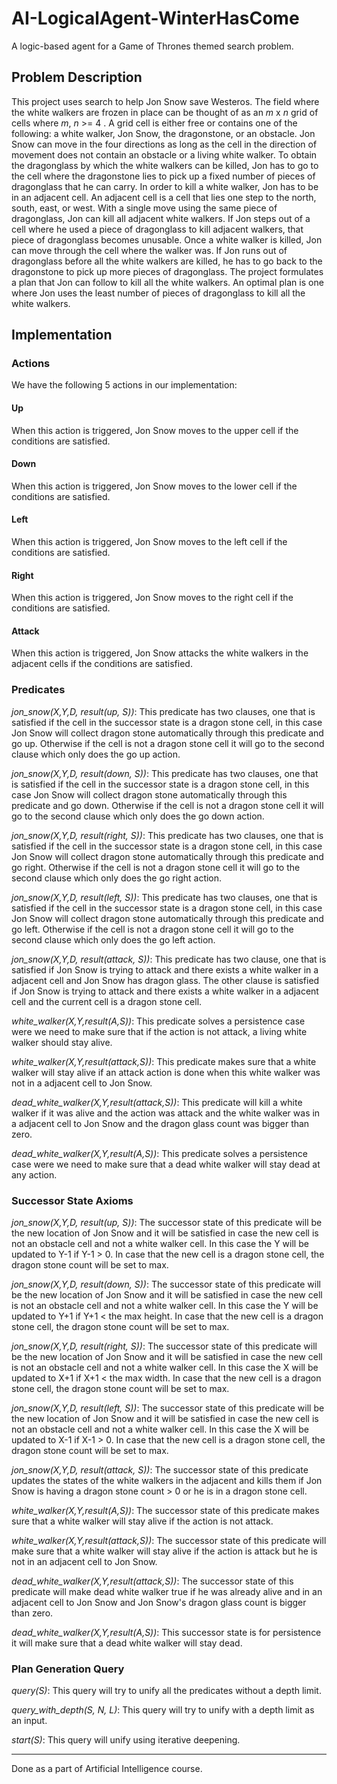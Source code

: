 # AI-LogicalAgent-WinterHasCome
A logic-based agent for a Game of Thrones themed search problem.

## Problem Description
This project uses search to help Jon Snow save Westeros. The field where the white walkers are frozen in place can be thought of as an *m* x *n* grid of cells where *m*, *n* >= 4 . A grid cell is either free or contains one of the following: a white walker, Jon Snow, the dragonstone, or an obstacle. Jon Snow can move in the four directions as long as the cell in the direction of movement does not contain an obstacle or a living white walker. To obtain the dragonglass by which the white walkers can be killed, Jon has to go to the cell where the dragonstone lies to pick up a fixed number of pieces of dragonglass that he can carry. In order to kill a white walker, Jon has to be in an adjacent cell. An adjacent cell is a cell that lies one step to the north, south, east, or west. With a single move using the same piece of dragonglass, Jon can kill all adjacent white walkers. If Jon steps out of a cell where he used a piece of dragonglass to kill adjacent walkers, that piece of dragonglass becomes unusable. Once a white walker is killed, Jon can move through the cell where the walker was. If Jon runs out of dragonglass before all the white walkers are killed, he has to go back to the dragonstone to pick up more pieces of dragonglass. The project formulates a plan that Jon can follow to kill all the white walkers. An optimal plan is one where Jon uses the least number of pieces of dragonglass to kill all the white walkers.

## Implementation
### Actions
We have the following 5 actions in our implementation:

#### Up
When this action is triggered, Jon Snow moves to the upper cell if the conditions are satisfied.

#### Down
When this action is triggered, Jon Snow moves to the lower cell if the conditions are satisfied.

#### Left
When this action is triggered, Jon Snow moves to the left cell if the conditions are satisfied.

#### Right
When this action is triggered, Jon Snow moves to the right cell if the conditions are satisfied.

#### Attack
When this action is triggered, Jon Snow attacks the white walkers in the adjacent cells if the conditions are satisfied.

### Predicates
*jon_snow(X,Y,D, result(up, S))*: This predicate has two clauses, one that is satisfied if the cell in the successor state is a dragon stone cell, in this case Jon Snow will collect dragon stone automatically through this predicate and go up. Otherwise if the cell is not a dragon stone cell it will go to the second clause which only does the go up action.

*jon_snow(X,Y,D, result(down, S))*: This predicate has two clauses, one that is satisfied if the cell in the successor state is a dragon stone cell, in this case Jon Snow will collect dragon stone automatically through this predicate and go down. Otherwise if the cell is not a dragon stone cell it will go to the second clause which only does the go down action.

*jon_snow(X,Y,D, result(right, S))*: This predicate has two clauses, one that is satisfied if the cell in the successor state is a dragon stone cell, in this case Jon Snow will collect dragon stone automatically through this predicate and go right. Otherwise if the cell is not a dragon stone cell it will go to the second clause which only does the go right action.

*jon_snow(X,Y,D, result(left, S))*: This predicate has two clauses, one that is satisfied if the cell in the successor state is a dragon stone cell, in this case Jon Snow will collect dragon stone automatically through this predicate and go left. Otherwise if the cell is not a dragon stone cell it will go to the second clause which only does the go left action.

*jon_snow(X,Y,D, result(attack, S))*: This predicate has two clause, one that is satisfied if Jon Snow is trying to attack and there exists a white walker in a adjacent cell and Jon Snow has dragon glass. The other clause is satisfied if Jon Snow is trying to attack and there exists a white walker in a adjacent cell and the current cell is a dragon stone cell.

*white_walker(X,Y,result(A,S))*: This predicate solves a persistence case were we need to make sure that if the action is not attack, a living white walker should stay alive.

*white_walker(X,Y,result(attack,S))*: This predicate makes sure that a white walker will stay alive if an attack action is done when this white walker was not in a adjacent cell to Jon Snow.

*dead_white_walker(X,Y,result(attack,S))*: This predicate will kill a white walker if it was alive and the action was attack and the white walker was in a adjacent cell to Jon Snow and the dragon glass count was bigger than zero.

*dead_white_walker(X,Y,result(A,S))*: This predicate solves a persistence case were we need to make sure that a dead white walker will stay dead at any action.

### Successor State Axioms
*jon_snow(X,Y,D, result(up, S))*: The successor state of this predicate will be the new location of Jon Snow and it will be satisfied in case the new cell is not an obstacle cell and not a white walker cell. In this case the Y will be updated to Y-1 if Y-1 > 0. In case that the new cell is a dragon stone cell, the dragon stone count will be set to max.

*jon_snow(X,Y,D, result(down, S))*: The successor state of this predicate will be the new location of Jon Snow and it will be satisfied in case the new cell is not an obstacle cell and not a white walker cell. In this case the Y will be updated to Y+1 if Y+1 < the max height. In case that the new cell is a dragon stone cell, the dragon stone count will be set to max.

*jon_snow(X,Y,D, result(right, S))*: The successor state of this predicate will be the new location of Jon Snow and it will be satisfied in case the new cell is not an obstacle cell and not a white walker cell. In this case the X will be updated to X+1 if X+1 < the max width. In case that the new cell is a dragon stone cell, the dragon stone count will be set to max.

*jon_snow(X,Y,D, result(left, S))*: The successor state of this predicate will be the new location of Jon Snow and it will be satisfied in case the new cell is not an obstacle cell and not a white walker cell. In this case the X will be updated to X-1 if X-1 > 0. In case that the new cell is a dragon stone cell, the dragon stone count will be set to max.

*jon_snow(X,Y,D, result(attack, S))*: The successor state of this predicate updates the states of the white walkers in the adjacent and kills them if Jon Snow is having a dragon stone count > 0 or he is in a dragon stone cell.

*white_walker(X,Y,result(A,S))*: The successor state of this predicate makes sure that a white walker will stay alive if the action is not attack.

*white_walker(X,Y,result(attack,S))*: The successor state of this predicate will make sure that a white walker will stay alive if the action is attack but he is not in an adjacent cell to Jon Snow.

*dead_white_walker(X,Y,result(attack,S))*: The successor state of this predicate will make dead white walker true if he was already alive and in an adjacent cell to Jon Snow and Jon Snow's dragon glass count is bigger than zero.

*dead_white_walker(X,Y,result(A,S))*: This successor state is for persistence it will make sure that a dead white walker will stay dead.

### Plan Generation Query
*query(S)*: This query will try to unify all the predicates without a depth limit.

*query_with_depth(S, N, L)*: This query will try to unify with a depth limit as an input.

*start(S)*: This query will unify using iterative deepening.
***
Done as a part of Artificial Intelligence course.
